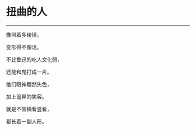 <!--
 * @Author: 蔡鑫 1058360098@qq.com
 * @Date: 2024-07-31 15:45:01
 * @LastEditors: 蔡鑫 1058360098@qq.com
 * @LastEditTime: 2024-07-31 15:45:10
 * @FilePath: \docsify\docs\articles\poems\p105.md
 * @Description: 这是默认设置,请设置`customMade`, 打开koroFileHeader查看配置 进行设置: https://github.com/OBKoro1/koro1FileHeader/wiki/%E9%85%8D%E7%BD%AE
-->
# 扭曲的人
---

像照着多棱镜，

变形得不像话。

不比鲁迅的吃人文化弱，

还能和鬼打成一片。

他们眼神黯然失色，

加上诡异的笑容。

就是不管横看竖看，

都长着一副人形。